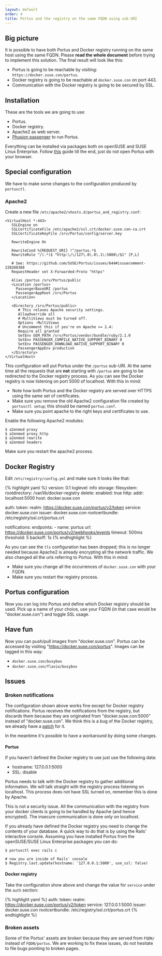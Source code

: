 ```yaml
---
layout: default
order: 4
title: Portus and the registry on the same FQDN using sub URI
---
```


## Big picture

It is possible to have both Portus and Docker registry running on the same host
using the same FQDN. Please **read the whole document** before trying to
implement this solution. The final result will look like this:

* Portus is going to be reachable by visiting: `https://docker.suse.con/portus`.
* Docker registry is going to be reachable at `docker.suse.con` on port 443.
* Communication with the Docker registry is going to be secured by SSL.

## Installation

These are the tools we are going to use:

* Portus.
* Docker registry.
* Apache2 as web server.
* [Phusion passenger](https://www.phusionpassenger.com/) to run Portus.

Everything can be installed via packages both on openSUSE and SUSE Linux
Enterprise. Follow [this](/docs/setups/1_rpm_packages.html) guide till the
end, just do not open Portus with your browser.

## Special configuration

We have to make some changes to the configuration produced by `portusctl`.

### Apache2

Create a new file `/etc/apache2/vhosts.d/portus_and_registry.conf`:

    <VirtualHost *:443>
       SSLEngine on
       SSLCertificateFile /etc/apache2/ssl.crt/docker.suse.con-ca.crt
       SSLCertificateKeyFile /srv/Portus/config/server.key

       RewriteEngine On

       RewriteCond %{REQUEST_URI} !^/portus.*$
       RewriteRule ^/(.*)$ "http:\/\/127\.0\.0\.1\:5000\/$1" [P,L]

       # See: https://github.com/SUSE/Portus/issues/644#issuecomment-220260388
       RequestHeader set X-Forwarded-Proto "https"

       Alias /portus /srv/Portus/public
       <Location /portus>
         PassengerBaseURI /portus
         PassengerAppRoot /srv/Portus
       </Location>

       <Directory /srv/Portus/public>
          # This relaxes Apache security settings.
          AllowOverride all
          # MultiViews must be turned off.
          Options -MultiViews
          # Uncomment this if you're on Apache >= 2.4:
          Require all granted
          SetEnv GEM_PATH /srv/Portus/vendor/bundle/ruby/2.1.0
          SetEnv PASSENGER_COMPILE_NATIVE_SUPPORT_BINARY 0
          SetEnv PASSENGER_DOWNLOAD_NATIVE_SUPPORT_BINARY 0
          PassengerAppEnv production
       </Directory>
    </VirtualHost>

This configuration will put Portus under the `/portus` sub-URI. At the same
time all the requests that are **not** starting with `/portus` are going to be
redirected to the Docker registry process. As you can see the Docker registry
is now listening on port 5000 of localhost. With this in mind:

- Note how both Portus and the Docker registry are served over HTTPS using the
same set of certificates.
- Make sure you remove the old Apache2 configuration file created by
`portusctl setup`; this should be named  `portus.conf`.
- Make sure you point apache to the right keys and certificates to use.

Enable the following Apache2 modules:

    $ a2enmod proxy
    $ a2enmod proxy_http
    $ a2enmod rewrite
    $ a2enmod headers

Make sure you restart the apache2 process.

## Docker Registry

Edit `/etc/registry/config.yml` and make sure it looks like that:

{% highlight yaml %}
version: 0.1
loglevel: info
storage:
  filesystem:
    rootdirectory: /var/lib/docker-registry
  delete:
    enabled: true
http:
  addr: localhost:5000
  host: docker.suse.con

auth:
  token:
    realm: https://docker.suse.con/portus/v2/token
    service: docker.suse.con
    issuer: docker.suse.con
    rootcertbundle: /etc/registry/ssl.crt/portus.crt

notifications:
  endpoints:
    - name: portus
      url: https://docker.suse.con/portus/v2/webhooks/events
      timeout: 500ms
      threshold: 5
      backoff: 1s
{% endhighlight %}

As you can see the `tls` configuration has been dropped; this is no longer
needed because Apache2 is already encrypting all the network traffic. We also
changed all the urls referring to Portus. With this in mind:

- Make sure you change all the occurrences of `docker.suse.con` with your FQDN.
- Make sure you restart the registry process.

## Portus configuration

Now you can log into Portus and define which Docker registry should be used.
Pick up a name of your choice, use your FQDN (in that case would be
    "docker.suse.con") and toggle SSL usage.

## Have fun

Now you can push/pull images from "docker.suse.con". Portus can be accessed
by visiting "https://docker.suse.con/portus". Images can be tagged in this way:

* `docker.suse.con/busybox`
* `docker.suse.con/flavio/busybox`

## Issues

### Broken notifications

The configuration shown above works fine except for Docker registry
notifications. Portus receives the notifications from the registry, but
discards them because they are originated from "docker.suse.con:5000" instead
of "docker.suse.con". We think this is a bug of the Docker registry, we already
have a [patch](https://github.com/docker/distribution/pull/1142) for it.

In the meantime it's possible to have a workaround by doing some changes.

#### Portus

If you haven't defined the Docker registry to use just use the following data:

* hostname: 127.0.0.1:5000
* SSL: disable

Portus needs to talk with the Docker registry to gather additional information.
We will talk straight with the registry process listening on localhost. This
process does not have SSL turned on, remember this is done by Apache.

This is not a security issue. All the communication with the registry from your
docker clients is going to be handled by Apache (and hence encrypted). The
insecure communication is done only on localhost.

If you already have defined the Docker registry you need to change the contents
of your database. A quick way to do that is by using the Rails' interactive
console. Assuming you have installed Portus from the openSUSE/SUSE Linux
Enterprise packages you can do:

    $ portusctl exec rails c

    # now you are inside of Rails' console
    $ Registry.last.update(hostname: '127.0.0.1:5000', use_ssl: false)

#### Docker registry

Take the configuration show above and change the value for `service` under the `auth` section:

{% highlight yaml %}
auth:
  token:
    realm: https://docker.suse.con/portus/v2/token
    service: 127.0.0.1:5000
    issuer: docker.suse.con
    rootcertbundle: /etc/registry/ssl.crt/portus.crt
{% endhighlight %}

### Broken assets

Some of the Portus' assets are broken because they are served from `FQDN/` instead
of `FQDN/portus`. We are working to fix these issues, do not hesitate to file
bugs pointing to broken pages.
